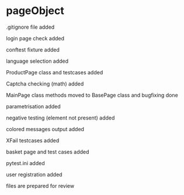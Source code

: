 # pageObject
.gitignore file added

login page check added

conftest fixture added

language selection added

ProductPage class and testcases added

Captcha checking (math) added

MainPage class methods moved to BasePage class and bugfixing done

parametrisation added

negative testing (element not present) added

colored messages output added

XFail testcases added

basket page and test cases added

pytest.ini added

user registration added

files are prepared for review

